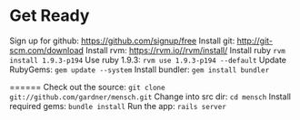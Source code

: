 Get Ready
======
Sign up for github: https://github.com/signup/free
Install git: http://git-scm.com/download
Install rvm: https://rvm.io//rvm/install/
Install ruby `rvm install 1.9.3-p194`
Use ruby 1.9.3: `rvm use 1.9.3-p194 --default`
Update RubyGems: `gem update --system`
Install bundler: `gem install bundler`

======
Check out the source: `git clone git://github.com/gardner/mensch.git`
Change into src dir: `cd mensch`
Install required gems: `bundle install`
Run the app: `rails server`

